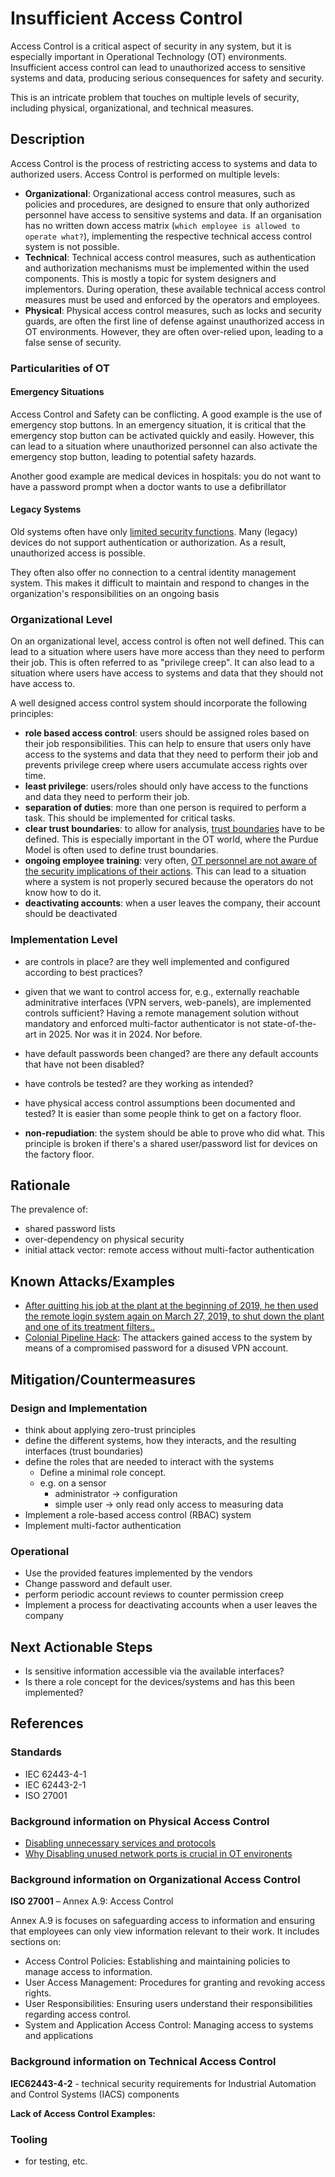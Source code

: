 # Insufficient Access Control

Access Control is a critical aspect of security in any system, but it is especially important in Operational Technology (OT) environments. Insufficient access control can lead to unauthorized access to sensitive systems and data, producing serious consequences for safety and security.

This is an intricate problem that touches on multiple levels of security, including physical, organizational, and technical measures.

## Description

Access Control is the process of restricting access to systems and data to authorized users. Access Control is performed on multiple levels:

- **Organizational**: Organizational access control measures, such as policies and procedures, are designed to ensure that only authorized personnel have access to sensitive systems and data. If an organisation has no written down access matrix (`which employee is allowed to operate what?`), implementing the respective technical access control system is not possible.
- **Technical**: Technical access control measures, such as authentication and authorization mechanisms must be implemented within the used components. This is mostly a topic for system designers and implementors. During operation, these available technical access control measures must be used and enforced by the operators and employees.
- **Physical**: Physical access control measures, such as locks and security guards, are often the first line of defense against unauthorized access in OT environments. However, they are often over-relied upon, leading to a false sense of security.

### Particularities of OT

#### Emergency Situations

Access Control and Safety can be conflicting. A good example is the use of emergency stop buttons. In an emergency situation, it is critical that the emergency stop button can be activated quickly and easily. However, this can lead to a situation where unauthorized personnel can also activate the emergency stop button, leading to potential safety hazards.

Another good example are medical devices in hospitals: you do not want to have a password prompt when a doctor wants to use a defibrillator

#### Legacy Systems
Old systems often have only [limited security functions](./components-with-insufficient-security-capabilities.md). Many (legacy) devices do not support authentication or authorization. As a result, unauthorized access is possible.
  
They often also offer no connection to a central identity management system. This makes it difficult to maintain and respond to changes in the organization's responsibilities on an ongoing basis

### Organizational Level

On an organizational level, access control is often not well defined. This can lead to a situation where users have more access than they need to perform their job. This is often referred to as "privilege creep". It can also lead to a situation where users have access to systems and data that they should not have access to.

A well designed access control system should incorporate the following principles:

- **role based access control**: users should be assigned roles based on their job responsibilities. This can help to ensure that users only have access to the systems and data that they need to perform their job and prevents privilege creep where users accumulate access rights over time.
- **least privilege**: users/roles should only have access to the functions and data they need to perform their job.
- **separation of duties**: more than one person is required to perform a task. This should be implemented for critical tasks.
- **clear trust boundaries**: to allow for analysis, [trust boundaries](./broken-zone-and-conduits-design.md) have to be defined. This is especially important in the OT world, where the Purdue Model is often used to define trust boundaries.
- **ongoing employee training**: very often, [OT personnel are not aware of the security implications of their actions](./missing-awareness.md). This can lead to a situation where a system is not properly secured because the operators do not know how to do it.
- **deactivating accounts**: when a user leaves the company, their account should be deactivated

### Implementation Level

- are controls in place? are they well implemented and configured according to best practices?

- given that we want to control access for, e.g., externally reachable adminitrative interfaces (VPN servers, web-panels), are implemented controls sufficient? Having a remote management solution without mandatory and enforced multi-factor authenticator is not state-of-the-art in 2025. Nor was it in 2024. Nor before.

- have default passwords been changed? are there any default accounts that have not been disabled?

- have controls be tested? are they working as intended?

- have physical access control assumptions been documented and tested? It is easier than some people think to get on a factory floor.

- **non-repudiation**: the system should be able to prove who did what. This principle is broken if there's a shared user/password list for devices on the factory floor.

## Rationale

The prevalence of:

- shared password lists
- over-dependency on physical security
- initial attack vector: remote access without multi-factor authentication

## Known Attacks/Examples

- [After quitting his job at the plant at the beginning of 2019, he then used the remote login system again on March 27, 2019, to shut down the plant and one of its treatment filters..](https://www.ksnt.com/news/local-news/kansas-hacker-pleads-guilty-to-shutting-down-drinking-water-plant-with-phone/)
- [Colonial Pipeline Hack](https://en.wikipedia.org/wiki/Colonial_Pipeline_ransomware_attack): The attackers gained access to the system by means of a compromised password for a disused VPN account.

## Mitigation/Countermeasures

### Design and Implementation

- think about applying zero-trust principles
- define the different systems, how they interacts, and the resulting interfaces (trust boundaries)
- define the roles that are needed to interact with the systems
  - Define a minimal role concept.  
  - e.g. on a sensor
    - administrator -> configuration
    - simple user -> only read only access to measuring data
- Implement a role-based access control (RBAC) system
- Implement multi-factor authentication

### Operational

- Use the provided features implemented by the vendors
- Change password and default user.
- perform periodic account reviews to counter permission creep
- Implement a process for deactivating accounts when a user leaves the company

## Next Actionable Steps

- Is sensitive information accessible via the available interfaces?
- Is there a role concept for the devices/systems and has this been implemented?

## References

### Standards

- IEC 62443-4-1
- IEC 62443-2-1
- ISO 27001

### Background information on Physical Access Control

- [Disabling unnecessary services and protocols](https://www.cert.govt.nz/information-and-advice/guides/unused-services-and-protocols/disabling-unnecessary-services-and-protocols/)
- [Why Disabling unused network ports is crucial in OT environents](https://www.mangancyber.com/why-is-it-essential-to-disable-or-safeguard-inactive-ports-in-ot-environments/)

### Background information on Organizational Access Control

**ISO 27001** – Annex A.9: Access Control

Annex A.9 is focuses on safeguarding access to information and ensuring that employees can only view information relevant to their work. It includes sections on:

- Access Control Policies: Establishing and maintaining policies to manage access to information.
- User Access Management: Procedures for granting and revoking access rights.
- User Responsibilities: Ensuring users understand their responsibilities regarding access control.
- System and Application Access Control: Managing access to systems and applications

### Background information on Technical Access Control

**IEC62443-4-2**  - technical security requirements for Industrial Automation and Control Systems (IACS) components

**Lack of Access Control Examples:**

### Tooling

- for testing, etc.
